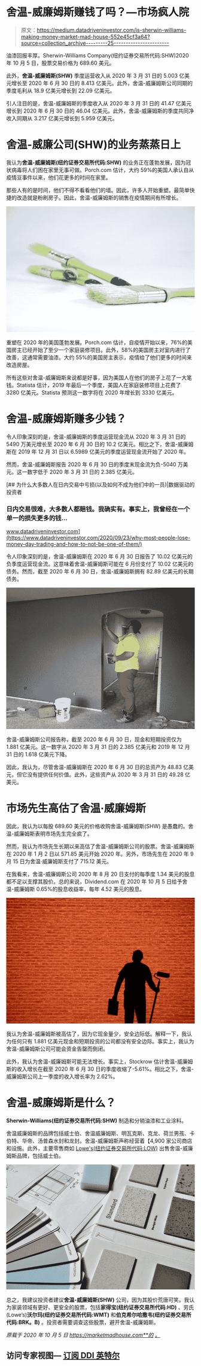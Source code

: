 # 舍温-威廉姆斯赚钱了吗？—市场疯人院

> 原文：<https://medium.datadriveninvestor.com/is-sherwin-williams-making-money-market-mad-house-552e45cf3a64?source=collection_archive---------25----------------------->

油漆回报丰厚。Sherwin-Williams Company(纽约证券交易所代码:SHW)2020 年 10 月 5 日，股票交易价格为 689.60 美元。

此外，**舍温-威廉姆斯(SHW)** 季度运营收入从 2020 年 3 月 31 日的 5.003 亿美元增长至 2020 年 6 月 30 日的 8.413 亿美元。此外，舍温-威廉姆斯公司同期的季度毛利从 18.9 亿美元增长到 22.09 亿美元。

引人注目的是，舍温-威廉姆斯的季度收入从 2020 年 3 月 31 日的 41.47 亿美元增长到 2020 年 6 月 30 日的 46.04 亿美元。此外，舍温-威廉姆斯的季度共同净收入同期从 3.217 亿美元增长到 5.959 亿美元。

# 舍温-威廉公司(SHW)的业务蒸蒸日上

我认为**舍温-威廉姆斯(纽约证券交易所代码:SHW)** 的业务正在蓬勃发展，因为冠状病毒将人们困在家里无事可做。Porch.com 估计，大约 59%的美国人承认自从疫情豆事件以来，他们花更多的时间在家里。

那些人有的是时间，他们不得不看看他们的墙。因此，许多人开始重塑。最简单快捷的改造就是粉刷房子。因此，舍温-威廉姆斯的销售在疫情期间有所增长。

![](img/48e9af75049eac3bc584b5f409033d20.png)

重塑在 2020 年的美国蓬勃发展。Porch.com 估计，自疫情开始以来，76%的美国房主已经开始了至少一个家庭装修项目。此外，58%的美国房主对室内进行了改善，这通常需要油漆。大约 55%的美国房主表示，疫情给了他们更多的时间来改造房屋。

所有这些对舍温-威廉姆斯来说都是好事，因为美国人在他们的房子上花了一大笔钱。Statista 估计，2019 年最后一个季度，美国人在家庭装修项目上花费了 3280 亿美元。Statista 预测这一数字将在 2020 年增长到 3330 亿美元。

# 舍温-威廉姆斯赚多少钱？

令人印象深刻的是，舍温-威廉姆斯的季度运营现金流从 2020 年 3 月 31 日的 5490 万美元增长至 2020 年 6 月 30 日的 10.2 亿美元。相比之下，舍温-威廉姆斯在 2019 年 12 月 31 日以 6.5989 亿美元的季度运营现金流开始了 2020 年。

然而，舍温-威廉姆斯报告 2020 年 6 月 30 日的季度末现金流为负-5040 万美元。这一数字低于 2020 年 3 月 31 日的 2.385 亿美元。

[](https://www.datadriveninvestor.com/2020/09/23/why-most-people-lose-money-day-trading-and-how-to-not-be-one-of-them/) [## 为什么大多数人在日内交易中亏损(以及如何不成为他们中的一员)|数据驱动的投资者

### 日内交易很难，大多数人都赔钱。我确实有。事实上，我曾经在一个单一的损失更多的钱…

www.datadriveninvestor.com](https://www.datadriveninvestor.com/2020/09/23/why-most-people-lose-money-day-trading-and-how-to-not-be-one-of-them/) 

令人印象深刻的是，舍温-威廉姆斯在 2020 年 6 月 30 日报告了 10.02 亿美元的负季度运营现金流。这意味着舍温-威廉姆斯可能在 6 月份支付了 10.02 亿美元的债务。然而，截至 2020 年 6 月 30 日，舍温-威廉姆斯拥有 82.89 亿美元的长期债务。

![](img/155821bde29ba7cd2af097c086b67557.png)

舍温-威廉姆斯公司报告称，截至 2020 年 6 月 30 日，现金和短期投资仅为 1.881 亿美元。这一数字从 2020 年 3 月 31 日的 2.385 亿美元和 2019 年 12 月 31 日的 1.618 亿美元下降。

因此，我认为，尽管舍温-威廉姆斯在 2020 年 6 月 30 日的总资产为 48.83 亿美元，但它没有提供任何价值。此外，这些资产从 2020 年 3 月 31 日的 49.28 亿美元。

# 市场先生高估了舍温·威廉姆斯

因此，我认为以每股 689.60 美元的价格收购舍温-威廉姆斯(SHW) 是愚蠢的。舍温-威廉姆斯表明市场先生完全疯了。

然而，我认为市场先生长期以来高估了舍温-威廉姆斯公司的股票。舍温-威廉姆斯在 2020 年 1 月 2 日以 571.85 美元开始 2020 年。另外，市场先生在 2020 年 9 月 15 日为舍温·威廉姆斯支付了 715.12 美元。

在我看来，舍温-威廉姆斯公司 2020 年 8 月 20 日支付的每季度 1.34 美元的股息都不足以支撑其股价。总的来说，Dividend.com 在 2020 年 10 月 5 日给予舍温-威廉姆斯 0.65%的股息收益率，每年 4.52 美元的股息。

![](img/e4b175b72f504abc7ffa78162ff2ebf9.png)

我认为舍温-威廉姆斯被高估了，因为它现金量少，安全边际低。解释一下，我认为任何只有 1.881 亿美元现金和短期投资的公司都没有安全边际。事实上，我认为舍温-威廉姆斯公司可能会资金告罄而倒闭。

此外，我认为舍温-威廉姆斯可能无法增长。事实上，Stockrow 估计舍温-威廉姆斯的收入增长在截至 2020 年 6 月 30 日的季度收缩了-5.61%。相比之下，舍温-威廉姆斯公司上一季度的收入增长率为 2.62%。

# 舍温-威廉姆斯是什么？

**Sherwin-Williams(纽约证券交易所代码:SHW)** 制造和分销油漆和工业涂料。

舍温威廉姆斯的品牌包括威士伯、舍温威廉姆斯、明瓦克斯、克龙、荷兰男孩、卡伯特、华帝、汤普森水封和龙封。舍温-威廉姆斯声称经营着【4,900 家公司商店和设施。此外，主要零售商如 [Lowe's(纽约证券交易所代码:LOW)](https://marketmadhouse.com/is-the-retail-apocalypse-coming-to-lowes/) 出售舍温-威廉姆斯品牌，包括威士伯。

![](img/bfbef0adaf349d2f4acacf471aa6e2e1.png)

总之，我建议投资者建议**舍温-威廉姆斯(SHW)** 公司，因为其股价荒唐可笑。我认为家装领域有更好、更安全的股票，包括**家得宝(纽约证券交易所代码:HD)** 、劳氏(Lowe’s)**沃尔玛(纽约证券交易所代码:WMT)** 和**伯克希尔哈撒韦(纽约证券交易所代码:BRK。B)** 。投资者需要调查这些股票，避开舍温-威廉姆斯。

*原载于 2020 年 10 月 5 日 https://marketmadhouse.com**的* [*。*](https://marketmadhouse.com/is-sherwin-williams-making-money/)

## 访问专家视图— [订阅 DDI 英特尔](https://datadriveninvestor.com/ddi-intel)